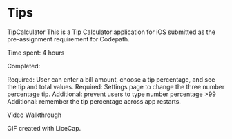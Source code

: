 # Tips

TipCalculator
This is a Tip Calculator application for iOS submitted as the pre-assignment requirement for Codepath.

Time spent: 4 hours

Completed:

 Required: User can enter a bill amount, choose a tip percentage, and see the tip and total values.
 Required: Settings page to change the three number percentage tip.
 Additional: prevent users to type number percentage >99
 Additional: remember the tip percentage across app restarts.
 


Video Walkthrough


GIF created with LiceCap.
